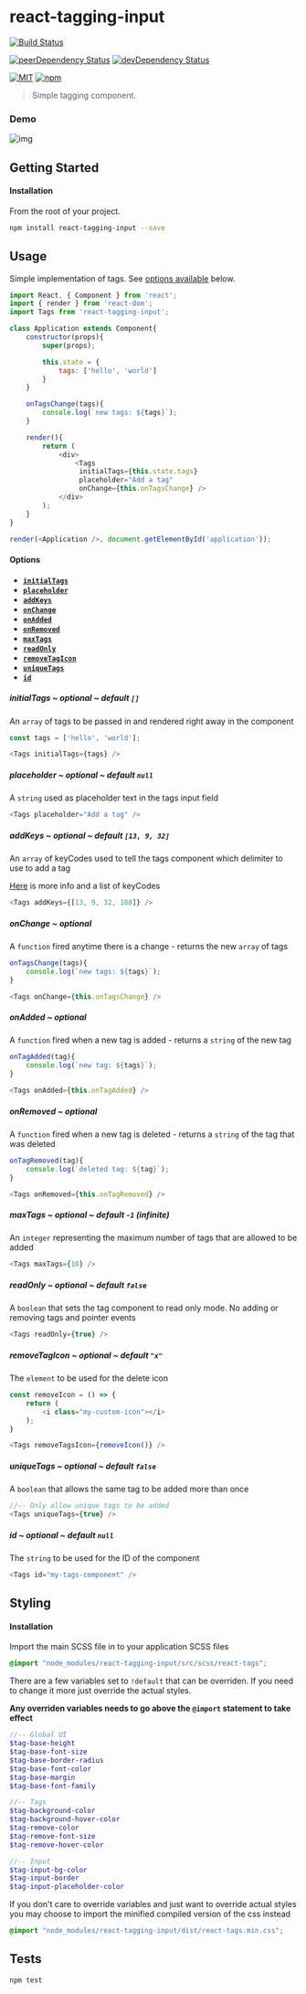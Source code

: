 # react-tagging-input

[![Build Status][build-image]][build-url]

[![peerDependency Status][peer-dep-image]][peer-dep-url]
[![devDependency Status][dev-dep-image]][dev-dep-url]

[![MIT][mit-image]][mit-url]
[![npm][npm-version-image]][npm-url]

> Simple tagging component.

### Demo
![img](tags-demo.gif)

## Getting Started ##

#### Installation
From the root of your project.
```sh
npm install react-tagging-input --save
```

## Usage
Simple implementation of tags. See [options available](#options) below.
```js
import React, { Component } from 'react';
import { render } from 'react-dom';
import Tags from 'react-tagging-input';

class Application extends Component{
	constructor(props){
		super(props);

		this.state = {
			tags: ['hello', 'world']
		}
	}

	onTagsChange(tags){
		console.log(`new tags: ${tags}`);
	}

	render(){
		return (
			<div>
				<Tags
				 initialTags={this.state.tags}
				 placeholder="Add a tag"
				 onChange={this.onTagsChange} />
			</div>
		);
	}
}

render(<Application />, document.getElementById('application'));
```

<a name="options"></a>
#### Options
* **[`initialTags`](#initialTags)**
* **[`placeholder`](#placeholder)**
* **[`addKeys`](#addKeys)**
* **[`onChange`](#onChange)**
* **[`onAdded`](#onAdded)**
* **[`onRemoved`](#onRemoved)**
* **[`maxTags`](#maxTags)**
* **[`readOnly`](#readOnly)**
* **[`removeTagIcon`](#removeTagIcon)**
* **[`uniqueTags`](#allowDupes)**
* **[`id`](#id)**

<a name="initialTags"></a>
##### initialTags ~ optional ~ default `[]`
An `array` of tags to be passed in and rendered right away in the component
```js
const tags = ['hello', 'world'];

<Tags initialTags={tags} />
```

<a name="placeholder"></a>
##### placeholder ~ optional ~ default `null`
A `string` used as placeholder text in the tags input field
```js
<Tags placeholder="Add a tag" />
```

<a name="addKeys"></a>
##### addKeys ~ optional ~ default `[13, 9, 32]`
An `array` of keyCodes used to tell the tags component which delimiter to use to add a tag

[Here](https://developer.mozilla.org/en-US/docs/Web/API/KeyboardEvent/keyCode) is more info and a list of keyCodes
```js
<Tags addKeys={[13, 9, 32, 188]} />
```

<a name="onChange"></a>
##### onChange ~ optional
A `function` fired anytime there is a change - returns the new `array` of tags
```js
onTagsChange(tags){
	console.log(`new tags: ${tags}`);
}

<Tags onChange={this.onTagsChange} />
```

<a name="onAdded"></a>
##### onAdded ~ optional
A `function` fired when a new tag is added - returns a `string` of the new tag
```js
onTagAdded(tag){
	console.log(`new tag: ${tags}`);
}

<Tags onAdded={this.onTagAdded} />
```

<a name="onRemoved"></a>
##### onRemoved ~ optional
A `function` fired when a new tag is deleted - returns a `string` of the tag that was deleted
```js
onTagRemoved(tag){
	console.log(`deleted tag: ${tag}`);
}

<Tags onRemoved={this.onTagRemoved} />
```

<a name="maxTags"></a>
##### maxTags ~ optional ~ default `-1` (infinite)
An `integer` representing the maximum number of tags that are allowed to be added
```js
<Tags maxTags={10} />
```

<a name="readOnly"></a>
##### readOnly ~ optional ~ default `false`
A `boolean` that sets the tag component to read only mode. No adding or removing tags and pointer events
```js
<Tags readOnly={true} />
```

<a name="removeTagIcon"></a>
##### removeTagIcon ~ optional ~ default `"x"`
The `element` to be used for the delete icon
```js
const removeIcon = () => {
	return (
		<i class="my-custom-icon"></i>
	);
}

<Tags removeTagsIcon={removeIcon()} />
```

<a name="uniqueTags"></a>
##### uniqueTags ~ optional ~ default `false`
A `boolean` that allows the same tag to be added more than once
```js
//-- Only allow unique tags to be added
<Tags uniqueTags={true} />
```

<a name="id"></a>
##### id ~ optional ~ default `null`
The `string` to be used for the ID of the component
```js
<Tags id="my-tags-component" />
```

## Styling
#### Installation
Import the main SCSS file in to your application SCSS files
```scss
@import "node_modules/react-tagging-input/src/scss/react-tags";
```

There are a few variables set to `!default` that can be overriden. If you need to change it more just override the actual styles.

**Any overriden variables needs to go above the `@import` statement to take effect**
```scss
//-- Global UI
$tag-base-height
$tag-base-font-size
$tag-base-border-radius
$tag-base-font-color
$tag-base-margin
$tag-base-font-family

//-- Tags
$tag-background-color
$tag-background-hover-color
$tag-remove-color
$tag-remove-font-size
$tag-remove-hover-color

//-- Input
$tag-input-bg-color
$tag-input-border
$tag-input-placeholder-color
```

If you don't care to override variables and just want to override actual styles you may choose to import the minified compiled version of the css instead
```scss
@import "node_modules/react-tagging-input/dist/react-tags.min.css";
```

## Tests ##
```
npm test
```

[build-image]: https://travis-ci.org/JFusco/react-tagging-input.svg?branch=master
[build-url]: https://travis-ci.org/JFusco/react-tagging-input
[mit-image]: https://img.shields.io/npm/l/react-tagging-input.svg?style=flat-square
[mit-url]: https://github.com/JFusco/react-tagging-input/blob/master/LICENSE
[npm-version-image]: https://img.shields.io/npm/v/npm.svg?maxAge=2592000
[npm-url]: https://www.npmjs.com/package/react-tagging-input
[dev-dep-image]: https://david-dm.org/JFusco/react-tagging-input/dev-status.svg
[dev-dep-url]: https://david-dm.org/JFusco/react-tagging-input#info=devDependencies
[peer-dep-image]: https://david-dm.org/JFusco/react-tagging-input/peer-status.svg
[peer-dep-url]: https://david-dm.org/JFusco/react-tagging-input#info=peerDependencies
